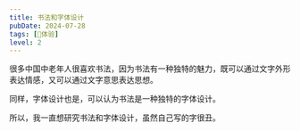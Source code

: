 ```yaml
---
title: 书法和字体设计
pubDate: 2024-07-28
tags: [💓体验]
level: 2
---
```


很多中国中老年人很喜欢书法，因为书法有一种独特的魅力，既可以通过文字外形表达情感，又可以通过文字意思表达思想。

同样，字体设计也是，可以认为书法是一种独特的字体设计。

所以，我一直想研究书法和字体设计，虽然自己写的字很丑。
